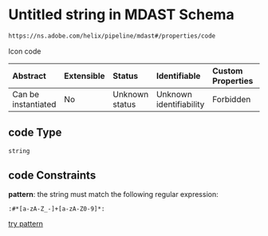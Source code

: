 # Untitled string in MDAST Schema

```txt
https://ns.adobe.com/helix/pipeline/mdast#/properties/code
```

Icon code

| Abstract            | Extensible | Status         | Identifiable            | Custom Properties | Additional Properties | Access Restrictions | Defined In                                                     |
| :------------------ | :--------- | :------------- | :---------------------- | :---------------- | :-------------------- | :------------------ | :------------------------------------------------------------- |
| Can be instantiated | No         | Unknown status | Unknown identifiability | Forbidden         | Allowed               | none                | [mdast.schema.json*](mdast.schema.json "open original schema") |

## code Type

`string`

## code Constraints

**pattern**: the string must match the following regular expression: 

```regexp
:#*[a-zA-Z_-]+[a-zA-Z0-9]*:
```

[try pattern](https://regexr.com/?expression=%3A%23\*%5Ba-zA-Z\_-%5D%2B%5Ba-zA-Z0-9%5D\*%3A "try regular expression with regexr.com")
